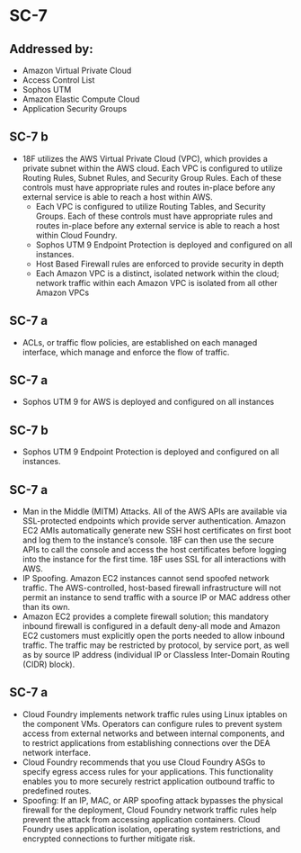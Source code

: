 # SC-7
## Addressed by:
 - Amazon Virtual Private Cloud
 - Access Control List
 - Sophos UTM
 - Amazon Elastic Compute Cloud
 - Application Security Groups


## SC-7 b
- 18F utilizes the AWS Virtual Private Cloud (VPC), which provides a private subnet within the AWS cloud. Each VPC is configured to utilize Routing Rules, Subnet Rules, and Security Group Rules. Each of these controls must have appropriate rules and routes in-place before any external service is able to reach a host within AWS.
  - Each VPC is configured to utilize Routing Tables, and Security Groups.  Each of these controls must have appropriate rules and routes in-place before any external service is able to reach a host within Cloud Foundry.
  - Sophos UTM 9 Endpoint Protection is deployed and configured on all instances.
  - Host Based Firewall rules are enforced to provide security in depth
  - Each Amazon VPC is a distinct, isolated network within the cloud; network traffic within each Amazon VPC is isolated from all other Amazon VPCs





## SC-7 a
- ACLs, or traffic flow policies, are established on each managed interface, which manage and enforce the flow of traffic.





## SC-7 a
- Sophos UTM 9 for AWS is deployed and configured on all instances


## SC-7 b
- Sophos UTM 9 Endpoint Protection is deployed and configured on all instances.





## SC-7 a
- Man in the Middle (MITM) Attacks. All of the AWS APIs are available via SSL-protected endpoints which provide server authentication. Amazon EC2 AMIs automatically generate new SSH host certificates on first boot and log them to the instance’s console. 18F can then use the secure APIs to call the console and access the host certificates before logging into the instance for the first time. 18F uses SSL for all interactions with AWS.
- IP Spoofing. Amazon EC2 instances cannot send spoofed network traffic. The AWS-controlled, host-based firewall infrastructure will not permit an instance to send traffic with a source IP or MAC address other than its own.
- Amazon EC2 provides a complete firewall solution; this mandatory inbound firewall is configured in a default deny-all mode and Amazon EC2 customers must explicitly open the ports needed to allow inbound traffic. The traffic may be restricted by protocol, by service port, as well as by source IP address (individual IP or Classless Inter-Domain Routing (CIDR) block).





## SC-7 a
- Cloud Foundry implements network traffic rules using Linux iptables on the component VMs. Operators can configure rules to prevent system access from external networks and between internal components, and to restrict applications from establishing connections over the DEA network interface.
- Cloud Foundry recommends that you use Cloud Foundry ASGs to specify egress access rules for your applications. This functionality enables you to more securely restrict application outbound traffic to predefined routes.
- Spoofing: If an IP, MAC, or ARP spoofing attack bypasses the physical firewall for the deployment, Cloud Foundry network traffic rules help prevent the attack from accessing application containers. Cloud Foundry uses application isolation, operating system restrictions, and encrypted connections to further mitigate risk.




